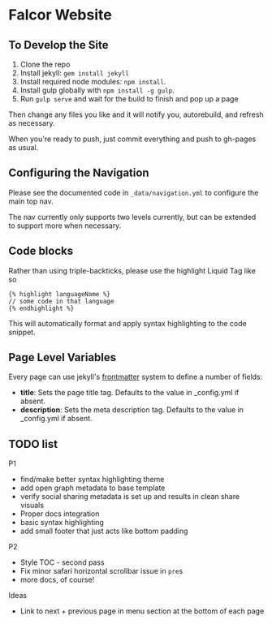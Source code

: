 Falcor Website
==============

To Develop the Site
-------------------

1. Clone the repo
2. Install jekyll: `gem install jekyll`
3. Install required node modules: `npm install`.
4. Install gulp globally with `npm install -g gulp`.
5. Run `gulp serve` and wait for the build to finish and pop up a page

Then change any files you like and it will notify you, autorebuild, and refresh as necessary.

When you're ready to push, just commit everything and push to gh-pages as usual.

Configuring the Navigation
--------------------------

Please see the documented code in `_data/navigation.yml` to configure the main top nav.

The nav currently only supports two levels currently, but can be extended to support more when necessary.

Code blocks
------------------

Rather than using triple-backticks, please use the highlight Liquid Tag like so

```
{% highlight languageName %}
// some code in that language
{% endhighlight %}
```

This will automatically format and apply syntax highlighting to the code snippet.

Page Level Variables
--------------------

Every page can use jekyll's [frontmatter](http://jekyllrb.com/docs/frontmatter/ "Front Matter") system to define a number of fields:
- **title**: Sets the page title tag. Defaults to the value in _config.yml if absent.
- **description**: Sets the meta description tag. Defaults to the value in _config.yml if absent.


TODO list
-----------------------------

P1
- find/make better syntax highlighting theme
- add open graph metadata to base template
- verify social sharing metadata is set up and results in clean share visuals
- Proper docs integration
- basic syntax highlighting
- add small footer that just acts like bottom padding

P2
- Style TOC - second pass
- Fix minor safari horizontal scrollbar issue in `pre`s
- more docs, of course!

Ideas
- Link to next + previous page in menu section at the bottom of each page
